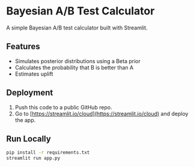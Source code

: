 # Bayesian A/B Test Calculator

A simple Bayesian A/B test calculator built with Streamlit.

## Features
- Simulates posterior distributions using a Beta prior
- Calculates the probability that B is better than A
- Estimates uplift

## Deployment

1. Push this code to a public GitHub repo.
2. Go to [https://streamlit.io/cloud](https://streamlit.io/cloud) and deploy the app.

## Run Locally

```bash
pip install -r requirements.txt
streamlit run app.py
```
